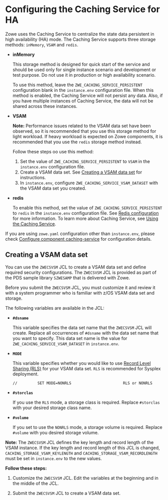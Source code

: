 # Configuring the Caching Service for HA

Zowe uses the Caching Service to centralize the state data persistent in high availability (HA) mode. The Caching Service supports three storage methods: `inMemory`, `VSAM` and `redis`.

- **inMemory** 
   
   This storage method is designed for quick start of the service and should be used only for single instance scenario and development or test purpose. Do not use it in production or high availability scenario.
  
   To use this method, leave the `ZWE_CACHING_SERVICE_PERSISTENT` configuration blank in the `instance.env` configuration file. When this method is enabled, the Caching Service will not persist any data. Also, if you have multiple instances of Caching Service, the data will not be shared across these instances.

- **VSAM**
   
   **Note:** Performance issues related to the VSAM data set have been observed, so it is recommended that you use this storage method for light workload. If heavy workload is expected on Zowe components, it is recommended that you use the `redis` storage method instead.

   Follow these steps oo use this method: 
   1. Set the value of `ZWE_CACHING_SERVICE_PERSISTENT` to `VSAM` in the `instance.env` configuration file.
   2. Create a VSAM data set. See [Creating a VSAM data set](#creating-a-vsam-data-set) for instructions. 
   3. In `instance.env`, configure `ZWE_CACHING_SERVICE_VSAM_DATASET` with the VSAM data set you created.  

- **redis**

   To enable this method, set the value of `ZWE_CACHING_SERVICE_PERSISTENT` to `redis` in the `instance.env` configuration file. See [Redis configuration](../extend/extend-apiml/api-mediation-redis.md#redis-configuration) for more information. To learn more about Caching Service, see [Using the Caching Service](../extend/extend-apiml/api-mediation-caching-service.md).

If you are using `zowe.yaml` configuration other than `instance.env`, please check [Configure component caching-service](configure-instance-directory.md#configure-component-caching-service) for configuration details.

## Creating a VSAM data set

You can use the `ZWECSVSM` JCL to create a VSAM data set and define required security configurations. The `ZWECSVSM` JCL is provided as part of the PDS sample library `SZWESAMP` that is delivered with Zowe. 

Before you submit the `ZWECSVSM` JCL, you must customize it and review it with a system programmer who is familiar with z/OS VSAM data set and storage. 

The following variables are available in the JCL:

- **`#dsname`** 

   This variable specifies the data set name that the `ZWECSVSM` JCL will create. Replace all occurrences of `#dsname` with the data set name that you want to specify. This data set name is the value for `ZWE_CACHING_SERVICE_VSAM_DATASET` in `instance.env`.

- **`MODE`** 

   This variable specifies whether you would like to use [Record Level Sharing (RLS)](https://www.ibm.com/support/pages/vsam-record-level-sharing-rls-overview) for your VSAM data set. `RLS` is recommended for Sysplex deployment.

   ```
   //         SET MODE=NONRLS                       RLS or NONRLS                  
   ```

- **`#storclas`** 

   If you use the `RLS` mode, a storage class is required. Replace `#storclas` with your desired storage class name.

- **`#volume`** 

   If you set to use the `NONRLS` mode, a storage volume is required. Replace `#volume` with you desired storage volume.

**Note:** The `ZWECSVSM` JCL defines the key length and record length of the VSAM instance. If the key length and record length of this JCL is changed,
`CACHING_STORAGE_VSAM_KEYLENGTH` and `CACHING_STORAGE_VSAM_RECORDLENGTH` must be set in `instance.env` to the new values.

**Follow these steps:** 

1. Customize the `ZWECSVSM` JCL. Edit the variables at the beginning and in the middle of the JCL.

2. Submit the `ZWECSVSM` JCL to create a VSAM data set.
